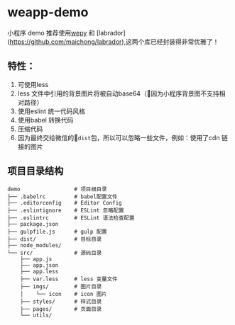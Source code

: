 # weapp-demo

小程序 demo
推荐使用[wepy](https://github.com/wepyjs/wepy) 和 [labrador] (https://github.com/maichong/labrador),这两个库已经封装得非常优雅了！

## 特性：
1. 可使用less
2. less 文件中引用的背景图片将被自动base64（因为小程序背景图不支持相对路径）
3. 使用eslint 统一代码风格
4. 使用babel 转换代码
5. 压缩代码
6. 因为最终交给微信的`dist`包，所以可以忽略一些文件，例如：使用了cdn 链接的图片

## 项目目录结构
```
demo                 # 项目根目录
├── .babelrc         # babel配置文件
├── .editorconfig    # Editor Config
├── .eslintignore    # ESLint 忽略配置
├── .eslintrc        # ESLint 语法检查配置
├── package.json
├── gulpfile.js      # gulp 配置
├── dist/            # 目标目录
├── node_modules/
└── src/             # 源码目录
    ├── app.js
    ├── app.json
    ├── app.less
    ├── var.less     # less 变量文件
    ├── imgs/        # 图片目录
    │    └── icon    # icon 图片
    ├── styles/      # 样式目录
    ├── pages/       # 页面目录
    └── utils/
```
